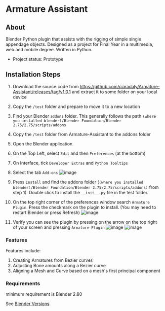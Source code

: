 
# Armature Assistant

## About

Blender Python plugin that assists with the rigging of simple single appendage objects. Designed as a project for Final Year in a multimedia, web and mobile degree. Written in Python.

* Project status: Prototype

## Installation Steps

1. Download the source code from https://github.com/ciaradaly/Armature-Assistant/releases/tag/v1.0.1 and extract it to some folder on your local device
2.	Copy the `/test` folder and prepare to move it to a new location
3.	Find your Blender `addons` folder. This generally follows the path `(where you installed blender)/Blender Foundation/Blender 2.75/2.75/scripts/addons`
4.	Copy the `/test` folder from Armature-Assistant to the addons folder
5.	Open the Blender application.
6.	On the Top Left, select `Edit` and then `Preferences` (at the bottom)
7.	On Interface, tick `Developer Extras` and `Python Tooltips`
8.	Select the tab `Add-ons`
![image](https://user-images.githubusercontent.com/72494811/157926159-c778d571-2b6d-491b-9f33-3d6e3f9defbc.png)

9.	Press `Install` and find the addons folder (`(where you installed blender)/Blender Foundation/Blender 2.75/2.75/scripts/addons)` from step 1). Double click to install the `__init__.py` file in the test folder.
10.	On the top right corner of the preferences window search `Armature Plugin`. Press the checkmark on the plugin to install. (You may need to restart Blender or press Refresh)
![image](https://user-images.githubusercontent.com/72494811/157926194-3dc81ded-c3dc-42dc-85d5-f333c278d548.png)

11.  Verify you can see the plugin by pressing on the arrow on the top right of your screen and pressing `Armature Plugin`
![image](https://user-images.githubusercontent.com/72494811/157926198-35082e94-1dd4-4080-aff8-58c95444cd43.png)
![image](https://user-images.githubusercontent.com/72494811/157926204-5e75e762-98b3-495f-aa3a-30659c346008.png)

### Features
Features include:
1. Creating Armatures from Bezier curves
2. Adjusting Bone amounts along a Bezier curve
3. Aligning a Mesh and Curve based on a mesh's first principal component
### Requirements

minimum requirement is Blender 2.80

See [Blender Versions](https://www.blender.org/download/releases/2-80/)

